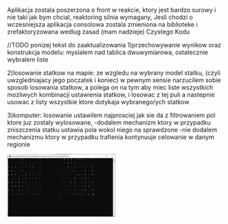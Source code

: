 Aplikacja zostala poszerzona o front w reakcie, ktory jest bardzo surowy i nie taki jak bym chcial, reaktoring silnia wymagany,
Jesli chodzi o wczesniejsza aplikacja consolowa zostala zmieniona na biblioteke i zrefaktoryzowana wedlug zasad (mam nadzieje) Czystego Kodu


//TODO ponizej tekst do zaaktualizowania
1)przechowywanie wynikow oraz konstrukcja modelu: myslalem nad tablica dwuwymiarowa, ostatecznie wybralem liste

2)losowanie statkow na mapie: ze wzgledu na wybrany model statku, (czyli uwzgledniajacy jego poczatek i koniec) 
	w pewnym sensie narzucilem sobie sposob losowania statkow, a polega on na tym aby miec liste wszystkich mozliwych kombinacji ustawienia statkow,
	i losowac z tej puli a nastepnie usowac z listy wszystkie ktore dotykaja wybranego/ych statkow

3)komputer: losowanie ustawilem najprosciej jak sie da z filtrowaniem pol ktore juz zostaly wylosowane,
	-dodalem mechanizm ktory w przypadku zniszczenia statku ustawia pola wokol niego na sprawdzone
	-nie dodalem mechanizmu ktory w przypadku trafienia kontynuuje celowanie w danym regionie
<p align="left">
  <img width="50%" src="game.png">
</p>
